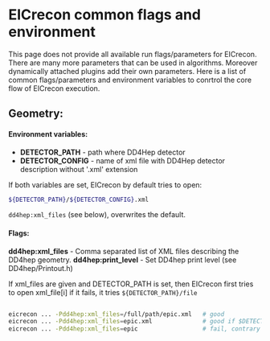 # EICrecon common flags and environment

This page does not provide all available run flags/parameters for EICrecon.
There are many more parameters that can be used in algorithms. 
Moreover dynamically attached plugins add their own parameters. 
Here is a list of common flags/parameters and environment variables to conrtrol the core flow of EICrecon execution.  


## Geometry: 


#### Environment variables:

- **DETECTOR_PATH** - path where DD4Hep detector
- **DETECTOR_CONFIG** - name of xml file with DD4Hep detector description without '.xml' extension

If both variables are set, EICrecon by default tries to open:

```bash
${DETECTOR_PATH}/${DETECTOR_CONFIG}.xml
```

`dd4hep:xml_files` (see below), overwrites the default.  


#### Flags:

**dd4hep:xml_files** - Comma separated list of XML files describing the DD4hep geometry.
**dd4hep:print_level** - Set DD4hep print level (see DD4hep/Printout.h)

If xml_files are given and DETECTOR_PATH is set, then EICrecon first tries to open xml_file\[i\] if it fails, it tries
`${DETECTOR_PATH}/file`

```bash

eicrecon ... -Pdd4hep:xml_files=/full/path/epic.xml   # good
eicrecon ... -Pdd4hep:xml_files=epic.xml              # good if $DETECTOR_PATH is set /full/path/
eicrecon ... -Pdd4hep:xml_files=epic                  # fail, contrary to DETECTOR_CONFIG, this should be with extension
```
